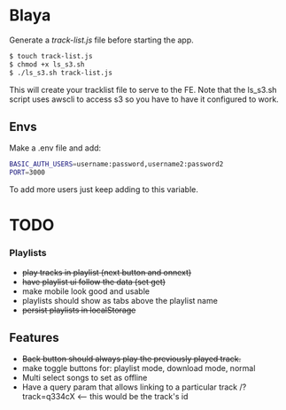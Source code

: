 # Blaya

Generate a *track-list.js* file before starting the app.

```bash
$ touch track-list.js
$ chmod +x ls_s3.sh
$ ./ls_s3.sh track-list.js
```

This will create your tracklist file to serve to the FE. Note that the ls_s3.sh
script uses awscli to access s3 so you have to have it configured to work.

## Envs

Make a .env file and add:

```bash
BASIC_AUTH_USERS=username:password,username2:password2
PORT=3000
```

To add more users just keep adding to this variable.

# TODO

### Playlists
- ~~play tracks in playlist (next button and onnext)~~
- ~~have playlist ui follow the data (set get)~~
- make mobile look good and usable
- playlists should show as tabs above the playlist name
- ~~persist playlists in localStorage~~

## Features
- ~~Back button should always play the previously played track.~~
- make toggle buttons for: playlist mode, download mode, normal
- Multi select songs to set as offline
- Have a query param that allows linking to a particular track /?track=q334cX <-- this would be the track's id

